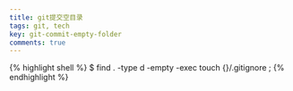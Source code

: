 ```yaml
---
title: git提交空目录
tags: git, tech
key: git-commit-empty-folder
comments: true
---
```


{% highlight shell %}
$ find . -type d -empty -exec touch {}/.gitignore \;
{% endhighlight %}
